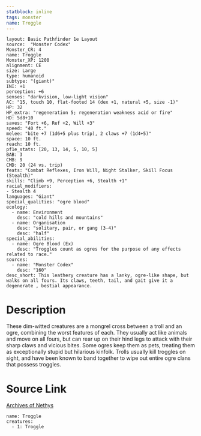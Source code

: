 ```yaml
---
statblock: inline
tags: monster
name: Troggle
---
```

```statblock
layout: Basic Pathfinder 1e Layout
source:  "Monster Codex"
Monster_CR: 4
name: Troggle
Monster_XP: 1200
alignment: CE
size: Large
type: humanoid
subtype: "(giant)"
INI: +1
perception: +6
senses: "darkvision, low-light vision"
AC: "15, touch 10, flat-footed 14 (dex +1, natural +5, size -1)"
HP: 32
HP_extra: "regeneration 5; regeneration weakness acid or fire"
HD: 5d8+10
saves: "Fort +6, Ref +2, Will +3"
speed: "40 ft."
melee: "bite +7 (1d6+5 plus trip), 2 claws +7 (1d4+5)"
space: 10 ft.
reach: 10 ft.
pf1e_stats: [20, 13, 14, 5, 10, 5]
BAB: 3
CMB: 9
CMD: 20 (24 vs. trip)
feats: "Combat Reflexes, Iron Will, Night Stalker, Skill Focus (Stealth)"
skills: "Climb +9, Perception +6, Stealth +1"
racial_modifiers:
- Stealth 4
languages: "Giant"
special_qualities: "ogre blood"
ecology:
  - name: Environment
    desc: "cold hills and mountains"
  - name: Organisation
    desc: "solitary, pair, or gang (3-4)"
    desc: "half"
special_abilities:
  - name: Ogre Blood (Ex)
    desc: "Troggles count as ogres for the purpose of any effects related to race."
sources:
  - name: "Monster Codex"
    desc: "160"
desc_short: This leathery creature has a lanky, ogre-like shape, but walks on all fours. Its claws, teeth, tail, and gait give it a degenerate , bestial appearance.
```
# Description
These dim-witted creatures are a mongrel cross between a troll and an ogre, combining the worst features of each. They usually act like animals and move on all fours, but can rear up on their hind legs to attack with their sharp claws and vicious bites. Some ogres keep them as pets, treating them as exceptionally stupid but hilarious kinfolk. Trolls usually kill troggles on sight, and have been known to band together to wipe out entire ogre clans that possess troggles.
# Source Link
[Archives of Nethys](https://aonprd.com/MonsterDisplay.aspx?ItemName=Troggle)
```encounter-table
name: Troggle
creatures:
  - 1: Troggle
```
